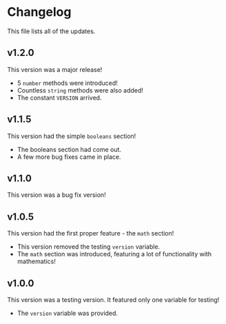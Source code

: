 # Changelog

This file lists all of the updates.

## v1.2.0

This version was a major release!

-   5 `number` methods were introduced!
-   Countless `string` methods were also added!
-   The constant `VERSION` arrived.

## v1.1.5

This version had the simple `booleans` section!

-   The booleans section had come out.
-   A few more bug fixes came in place.

## v1.1.0

This version was a bug fix version!

## v1.0.5

This version had the first proper feature - the `math` section!

-   This version removed the testing `version` variable.
-   The `math` section was introduced, featuring a lot of functionality with mathematics!

## v1.0.0

This version was a testing version. It featured only one variable for testing!

-   The `version` variable was provided.

